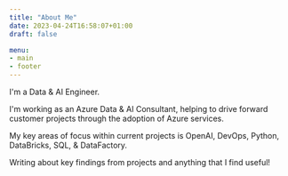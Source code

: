 ```yaml
---
title: "About Me"
date: 2023-04-24T16:58:07+01:00
draft: false

menu:
- main
- footer
---
```


I'm a Data & AI Engineer.

I'm working as an Azure Data & AI Consultant, helping to drive forward customer projects through the adoption of Azure services. 

My key areas of focus within current projects is OpenAI, DevOps, Python, DataBricks, SQL, & DataFactory. 

Writing about key findings from projects and anything that I find useful!